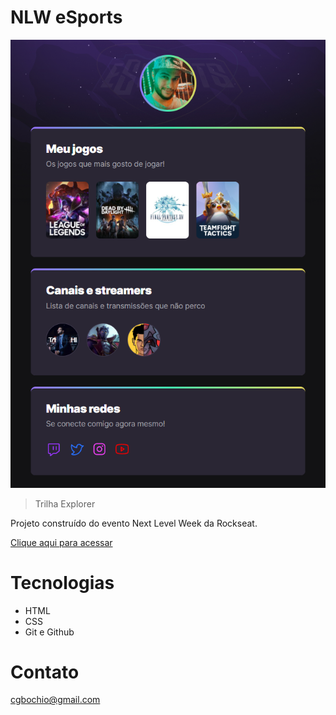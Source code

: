 # NLW eSports 

![preview](./.github/preview.png)

> Trilha Explorer

Projeto construído do evento Next Level Week da Rockseat.

[Clique aqui para acessar](https://cgbochio.github.io/nlw-esports-explorer/)

# Tecnologias

- HTML
- CSS
- Git e Github

# Contato

cgbochio@gmail.com

